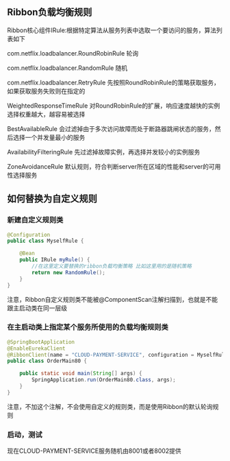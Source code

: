 





## Ribbon负载均衡规则

Ribbon核心组件IRule:根据特定算法从服务列表中选取一个要访问的服务，算法列表如下

com.netflix.loadbalancer.RoundRobinRule	轮询

com.netflix.loadbalancer.RandomRule	随机

com.netflix.loadbalancer.RetryRule	先按照RoundRobinRule的策略获取服务，如果获取服务失败则在指定的

WeightedResponseTimeRule	对RoundRobinRule的扩展，响应速度越快的实例选择权重越大，越容易被选择

BestAvailableRule	会过滤掉由于多次访问故障而处于断路器跳闸状态的服务，然后选择一个并发量最小的服务

AvailabilityFilteringRule	先过滤掉故障实例，再选择并发较小的实例服务

ZoneAvoidanceRule	默认规则，符合判断server所在区域的性能和server的可用性选择服务



## 如何替换为自定义规则

### 新建自定义规则类

```java
@Configuration
public class MyselfRule {

    @Bean
    public IRule myRule() {
        //在这里定义要替换的ribbon负载均衡策略 比如这里用的是随机策略
        return new RandomRule();
    }
}
```

注意，Ribbon自定义规则类不能被@ComponentScan注解扫描到，也就是不能跟主启动类在同一层级



### 在主启动类上指定某个服务所使用的负载均衡规则类

```java
@SpringBootApplication
@EnableEurekaClient
@RibbonClient(name = "CLOUD-PAYMENT-SERVICE", configuration = MyselfRule.class)//配置ribbon客户端消费指定服务时采用指定策略
public class OrderMain80 {

    public static void main(String[] args) {
        SpringApplication.run(OrderMain80.class, args);
    }
}
```

注意，不加这个注解，不会使用自定义的规则类，而是使用Ribbon的默认轮询规则



### 启动，测试

现在CLOUD-PAYMENT-SERVICE服务随机由8001或者8002提供